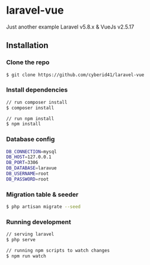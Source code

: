 # laravel-vue

Just another example Laravel v5.8.x &amp; VueJs v2.5.17

## Installation

### Clone the repo

```sh
$ git clone https://github.com/cyberid41/laravel-vue
```

### Install dependencies

```sh
// run composer install
$ composer install

// run npm install
$ npm install
```

### Database config

```sh
DB_CONNECTION=mysql
DB_HOST=127.0.0.1
DB_PORT=3306
DB_DATABASE=laravue
DB_USERNAME=root
DB_PASSWORD=root
```

### Migration table & seeder

```sh
$ php artisan migrate --seed
```

### Running development

```sh
// serving laravel
$ php serve

// running npm scripts to watch changes
$ npm run watch
```
